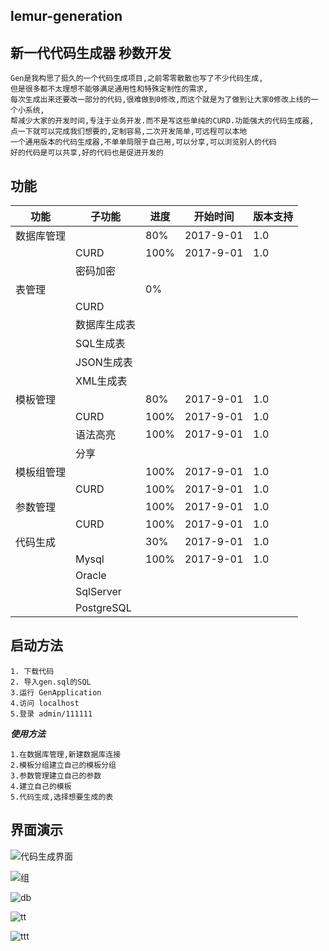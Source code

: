 lemur-generation
----------------------
新一代代码生成器 秒数开发
----------------------
	
	Gen是我构思了挺久的一个代码生成项目,之前零零散散也写了不少代码生成,
	但是很多都不太理想不能够满足通用性和特殊定制性的需求,
	每次生成出来还要改一部分的代码,很难做到0修改,而这个就是为了做到让大家0修改上线的一个小系统,
	帮减少大家的开发时间,专注于业务开发.而不是写这些单纯的CURD.功能强大的代码生成器,
	点一下就可以完成我们想要的,定制容易,二次开发简单,可远程可以本地
	一个通用版本的代码生成器,不单单局限于自己用,可以分享,可以浏览别人的代码
	好的代码是可以共享,好的代码也是促进开发的

功能
---------
|功能|子功能|进度|开始时间|版本支持|
|----|----|----|----|----|
|数据库管理| |80%|2017-9-01|1.0|
| | CURD|100%|2017-9-01|1.0|
| | 密码加密| | | |
|表管理| |0%| | |
| |CURD| | | |
| |数据库生成表| | | |
| |SQL生成表| | | |
| |JSON生成表| | | |
| |XML生成表| | | |
|模板管理| |80%|2017-9-01|1.0|
| | CURD|100%|2017-9-01|1.0|
| |语法高亮|100%|2017-9-01|1.0|
| |分享| | | |
|模板组管理| |100%|2017-9-01|1.0|
| | CURD|100%|2017-9-01|1.0|
|参数管理| |100%|2017-9-01|1.0|
| | CURD|100%|2017-9-01|1.0|
|代码生成| |30%|2017-9-01|1.0|
| | Mysql|100%|2017-9-01|1.0|
| | Oracle| | | |
| | SqlServer| | | |
| | PostgreSQL| | | |




启动方法
-----------
    1. 下载代码
    2. 导入gen.sql的SQL
    3.运行 GenApplication
    4.访问 localhost
    5.登录 admin/111111

***使用方法***

    1.在数据库管理,新建数据库连接
    2.模板分组建立自己的模板分组
    3.参数管理建立自己的参数
    4.建立自己的模板
    5.代码生成,选择想要生成的表

界面演示
----------------------------------------------------------------------------------

![代码生成界面](https://git.oschina.net/uploads/images/2017/0913/214120_a097692e_69288.png "gencode.png")

![组](https://git.oschina.net/uploads/images/2017/0913/215434_b40e7468_69288.png "group.png")

![db](https://git.oschina.net/uploads/images/2017/0913/215453_fb373cfc_69288.png "db.png")

![tt](https://git.oschina.net/uploads/images/2017/0913/215501_81a29e95_69288.png "params.png")


![ttt](https://git.oschina.net/uploads/images/2017/0913/215537_c0e2a3b6_69288.png "template.png")